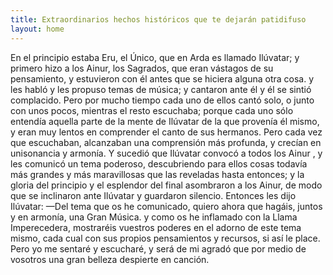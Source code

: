 ```yaml
---
title: Extraordinarios hechos históricos que te dejarán patidifuso
layout: home
---
```


En el principio estaba Eru, el Único, que en Arda es llamado Ilúvatar; y
primero hizo a los Ainur, los Sagrados, que eran vástagos de su pensamiento, y
estuvieron con él antes que se hiciera alguna otra cosa. y les habló y les propuso
temas de música; y cantaron ante él y él se sintió complacido. Pero por mucho
tiempo cada uno de ellos cantó solo, o junto con unos pocos, mientras el resto
escuchaba; porque cada uno sólo entendía aquella parte de la mente de Ilúvatar de
la que provenía él mismo, y eran muy lentos en comprender el canto de sus
hermanos. Pero cada vez que escuchaban, alcanzaban una comprensión más
profunda, y crecían en unisonancia y armonía.
Y sucedió que Ilúvatar convocó a todos los Ainur , y les comunicó un tema
poderoso, descubriendo para ellos cosas todavía más grandes y más maravillosas
que las reveladas hasta entonces; y la gloria del principio y el esplendor del final
asombraron a los Ainur, de modo que se inclinaron ante Ilúvatar y guardaron
silencio.
Entonces les dijo Ilúvatar: —Del tema que os he comunicado, quiero ahora
que hagáis, juntos y en armonía, una Gran Música. y como os he inflamado con la
Llama Imperecedera, mostraréis vuestros poderes en el adorno de este tema
mismo, cada cual con sus propios pensamientos y recursos, si así le place. Pero yo
me sentaré y escucharé, y será de mi agradó que por medio de vosotros una gran
belleza despierte en canción. 
